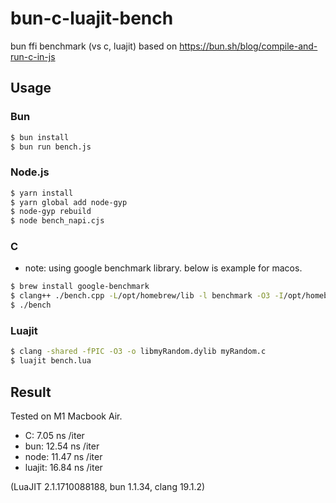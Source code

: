# bun-c-luajit-bench

bun ffi benchmark (vs c, luajit)
based on https://bun.sh/blog/compile-and-run-c-in-js

## Usage

### Bun

```bash
$ bun install
$ bun run bench.js
```

### Node.js

```bash
$ yarn install
$ yarn global add node-gyp
$ node-gyp rebuild
$ node bench_napi.cjs
```

### C

- note: using google benchmark library. below is example for macos.

```bash
$ brew install google-benchmark
$ clang++ ./bench.cpp -L/opt/homebrew/lib -l benchmark -O3 -I/opt/homebrew/include -o bench
$ ./bench
```

### Luajit

```bash
$ clang -shared -fPIC -O3 -o libmyRandom.dylib myRandom.c
$ luajit bench.lua
```

## Result

Tested on M1 Macbook Air.

- C: 7.05 ns /iter
- bun: 12.54 ns /iter
- node: 11.47 ns /iter
- luajit: 16.84 ns /iter

(LuaJIT 2.1.1710088188, bun 1.1.34, clang 19.1.2)